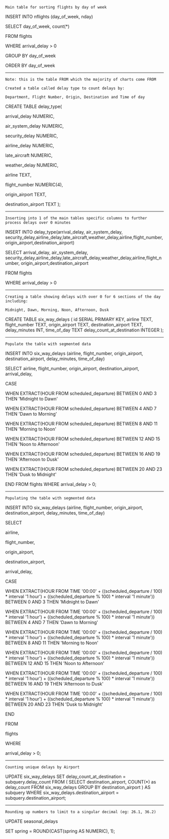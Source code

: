 `Main table for sorting flights by day of week`

INSERT INTO nflights (day_of_week, nday)

SELECT day_of_week, count(*)

FROM flights

WHERE arrival_delay > 0

GROUP BY day_of_week

ORDER BY day_of_week

---

`Note: this is the table FROM which the majority of charts come FROM`

`Created a table called delay type to count delays by:`

`Department, Flight Number, Origin, Destination and Time of day`



CREATE TABLE delay_type(

arrival_delay NUMERIC,

air_system_delay NUMERIC,

security_delay NUMERIC,

airline_delay NUMERIC,

late_aircraft NUMERIC,

weather_delay NUMERIC,

airline TEXT,

flight_number NUMERIC(4),

origin_airport TEXT,

destination_airport TEXT
);


---

`Inserting into 1 of the main tables specific columns to further process delays over 0 minutes`

INSERT INTO delay_type(arrival_delay, air_system_delay, security_delay,airline_delay,late_aircraft,weather_delay,airline,flight_number, origin_airport,destination_airport)

SELECT arrival_delay, air_system_delay, security_delay,airline_delay,late_aircraft_delay,weather_delay,airline,flight_number, origin_airport,destination_airport

FROM flights

WHERE arrival_delay > 0

---

`Creating a table showing delays with over 0 for 6 sections of the day including:`

`Midnight, Dawn, Morning, Noon, Afternoon, Dusk`

CREATE TABLE six_way_delays (
        id SERIAL PRIMARY KEY, 
        airline TEXT, 
        flight_number TEXT,
        origin_airport TEXT,
        destination_airport TEXT,
        delay_minutes INT,
        time_of_day TEXT
        delay_count_at_destination INTEGER
);

---

`Populate the table with segmented data`

INSERT INTO six_way_delays (airline, flight_number, origin_airport, destination_airport, delay_minutes, time_of_day) 

SELECT airline, flight_number, origin_airport, destination_airport, arrival_delay, 

CASE 

WHEN EXTRACT(HOUR FROM scheduled_departure) BETWEEN 0 AND 3 THEN 'Midnight to Dawn'

WHEN EXTRACT(HOUR FROM scheduled_departure) BETWEEN 4 AND 7 THEN 'Dawn to Morning' 

WHEN EXTRACT(HOUR FROM scheduled_departure) BETWEEN 8 AND 11 THEN 'Morning to Noon' 

WHEN EXTRACT(HOUR FROM scheduled_departure) BETWEEN 12 AND 15 THEN 'Noon to Afternoon'

WHEN EXTRACT(HOUR FROM scheduled_departure) BETWEEN 16 AND 19 THEN 'Afternoon to Dusk' 

WHEN EXTRACT(HOUR FROM scheduled_departure) BETWEEN 20 AND 23 THEN 'Dusk to Midnight' 

END FROM flights WHERE arrival_delay > 0;

---

`Populating the table with segmented data`

INSERT INTO six_way_delays (airline, flight_number, origin_airport, destination_airport, delay_minutes, time_of_day)

SELECT

airline,

flight_number,

origin_airport,

destination_airport,

arrival_delay,

CASE

WHEN EXTRACT(HOUR FROM TIME '00:00' + ((scheduled_departure / 100) * interval '1 hour') + ((scheduled_departure % 100) * interval '1 minute')) BETWEEN 0 AND 3 THEN 'Midnight to Dawn'

WHEN EXTRACT(HOUR FROM TIME '00:00' + ((scheduled_departure / 100) * interval '1 hour') + ((scheduled_departure % 100) * interval '1 minute')) BETWEEN 4 AND 7 THEN 'Dawn to Morning'

WHEN EXTRACT(HOUR FROM TIME '00:00' + ((scheduled_departure / 100) * interval '1 hour') + ((scheduled_departure % 100) * interval '1 minute')) BETWEEN 8 AND 11 THEN 'Morning to Noon'

WHEN EXTRACT(HOUR FROM TIME '00:00' + ((scheduled_departure / 100) * interval '1 hour') + ((scheduled_departure % 100) * interval '1 minute')) BETWEEN 12 AND 15 THEN 'Noon to Afternoon'

WHEN EXTRACT(HOUR FROM TIME '00:00' + ((scheduled_departure / 100) * interval '1 hour') + ((scheduled_departure % 100) * interval '1 minute')) BETWEEN 16 AND 19 THEN 'Afternoon to Dusk'

WHEN EXTRACT(HOUR FROM TIME '00:00' + ((scheduled_departure / 100) * interval '1 hour') + ((scheduled_departure % 100) * interval '1 minute')) BETWEEN 20 AND 23 THEN 'Dusk to Midnight'

END

FROM

flights

WHERE

arrival_delay > 0;

---

`Counting unique delays by Airport`

UPDATE six_way_delays SET delay_count_at_destination = subquery.delay_count FROM ( SELECT destination_airport, COUNT(*) as delay_count FROM six_way_delays GROUP BY destination_airport ) AS subquery WHERE six_way_delays.destination_airport = subquery.destination_airport;

---

`Rounding up numbers to limit to a singular decimal (eg: 26.1, 36.2)`

UPDATE seasonal_delays

SET spring = ROUND(CAST(spring AS NUMERIC), 1);
